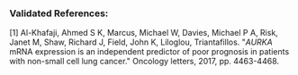 ### Validated References: 
[1] Al-Khafaji, Ahmed S K, Marcus, Michael W, Davies, Michael P A, Risk, Janet M, Shaw, Richard J, Field, John K, Liloglou, Triantafillos. "<i>AURKA</i> mRNA expression is an independent predictor of poor prognosis in patients with non-small cell lung cancer." Oncology letters, 2017, pp. 4463-4468.
